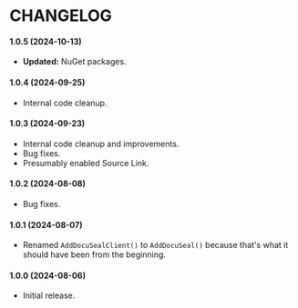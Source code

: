 # CHANGELOG

#### 1.0.5 (2024-10-13)

- **Updated:** NuGet packages.



#### 1.0.4 (2024-09-25)

- Internal code cleanup.



#### 1.0.3 (2024-09-23)

- Internal code cleanup and improvements.
- Bug fixes.
- Presumably enabled Source Link.



#### 1.0.2 (2024-08-08)

- Bug fixes.



#### 1.0.1 (2024-08-07)

- Renamed `AddDocuSealClient()` to `AddDocuSeal()` because that's what it should have been from the beginning.



#### 1.0.0 (2024-08-06)

- Initial release.